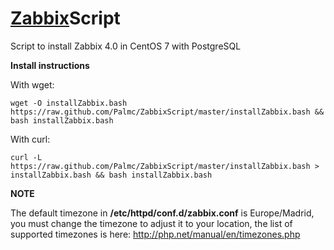# [Zabbix](https://www.zabbix.com/)Script

Script to install Zabbix 4.0 in CentOS 7 with PostgreSQL

**Install instructions**

With wget:
```
wget -O installZabbix.bash https://raw.github.com/Palmc/ZabbixScript/master/installZabbix.bash && bash installZabbix.bash
```
With curl:
```
curl -L https://raw.github.com/Palmc/ZabbixScript/master/installZabbix.bash > installZabbix.bash && bash installZabbix.bash
```
**NOTE**

The default timezone in **/etc/httpd/conf.d/zabbix.conf** is Europe/Madrid, you must change the timezone to adjust it to your location, the list of supported timezones is here: http://php.net/manual/en/timezones.php
